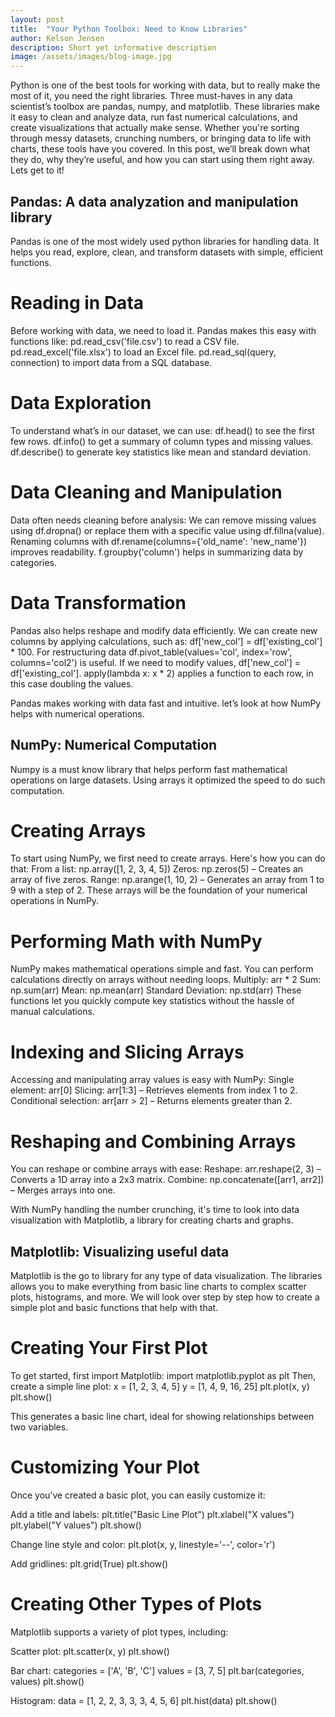 ```yaml
---
layout: post
title:  "Your Python Toolbox: Need to Know Libraries"
author: Kelson Jensen
description: Short yet informative description
image: /assets/images/blog-image.jpg
---
```


Python is one of the best tools for working with data, but to really make the most of it, you need the right libraries. Three must-haves in any data scientist’s toolbox are pandas, numpy, and matplotlib. These libraries make it easy to clean and analyze data, run fast numerical calculations, and create visualizations that actually make sense. Whether you're sorting through messy datasets, crunching numbers, or bringing data to life with charts, these tools have you covered. In this post, we’ll break down what they do, why they’re useful, and how you can start using them right away. Lets get to it!

## Pandas: A data analyzation and manipulation library
Pandas is one of the most widely used python libraries for handling data. It helps you read, explore, clean, and transform datasets with simple, efficient functions.

# Reading in Data
Before working with data, we need to load it. Pandas makes this easy with functions like:
pd.read_csv('file.csv') to read a CSV file. pd.read_excel('file.xlsx') to load an Excel file.
pd.read_sql(query, connection) to import data from a SQL database.

# Data Exploration
To understand what’s in our dataset, we can use:
df.head() to see the first few rows.
df.info() to get a summary of column types and missing values.
df.describe() to generate key statistics like mean and standard deviation.

# Data Cleaning and Manipulation
Data often needs cleaning before analysis:
We can remove missing values using df.dropna() or replace them with a specific value using df.fillna(value). 
Renaming columns with df.rename(columns={'old_name': 'new_name'}) improves readability.
f.groupby('column') helps in summarizing data by categories.

# Data Transformation
Pandas also helps reshape and modify data efficiently. We can create new columns by applying calculations, such as:
df['new_col'] = df['existing_col'] * 100. 
For restructuring data df.pivot_table(values='col', index='row', columns='col2') is useful. 
If we need to modify values, df['new_col'] = df['existing_col'].
apply(lambda x: x * 2) applies a function to each row, in this case doubling the values.

Pandas makes working with data fast and intuitive. let’s look at how NumPy helps with numerical operations.


## NumPy: Numerical Computation
Numpy is a must know library that helps perform fast mathematical operations on large datasets. Using arrays it optimized the speed to do such computation. 

# Creating Arrays
To start using NumPy, we first need to create arrays. Here's how you can do that:
From a list: np.array([1, 2, 3, 4, 5])
Zeros: np.zeros(5) – Creates an array of five zeros.
Range: np.arange(1, 10, 2) – Generates an array from 1 to 9 with a step of 2.
These arrays will be the foundation of your numerical operations in NumPy.

# Performing Math with NumPy
NumPy makes mathematical operations simple and fast. You can perform calculations directly on arrays without needing loops.
Multiply: arr * 2
Sum: np.sum(arr)
Mean: np.mean(arr)
Standard Deviation: np.std(arr)
These functions let you quickly compute key statistics without the hassle of manual calculations.

# Indexing and Slicing Arrays
Accessing and manipulating array values is easy with NumPy:
Single element: arr[0]
Slicing: arr[1:3] – Retrieves elements from index 1 to 2.
Conditional selection: arr[arr > 2] – Returns elements greater than 2.

# Reshaping and Combining Arrays
You can reshape or combine arrays with ease:
Reshape: arr.reshape(2, 3) – Converts a 1D array into a 2x3 matrix.
Combine: np.concatenate([arr1, arr2]) – Merges arrays into one.

With NumPy handling the number crunching, it's time to look into data visualization with Matplotlib, a library for creating charts and graphs.


## Matplotlib: Visualizing useful data
Matplotlib is the go to library for any type of data visualization. The libraries allows you to make everything from basic line charts to complex scatter plots, histograms, and more. 
We will look over step by step how to create a simple plot and basic functions that help with that. 

# Creating Your First Plot
To get started, first import Matplotlib:
import matplotlib.pyplot as plt
Then, create a simple line plot:
x = [1, 2, 3, 4, 5]
y = [1, 4, 9, 16, 25]
plt.plot(x, y)
plt.show()

This generates a basic line chart, ideal for showing relationships between two variables.

# Customizing Your Plot
Once you’ve created a basic plot, you can easily customize it:

Add a title and labels:
plt.title("Basic Line Plot")
plt.xlabel("X values")
plt.ylabel("Y values")
plt.show()

Change line style and color:
plt.plot(x, y, linestyle='--', color='r')

Add gridlines:
plt.grid(True)
plt.show()

# Creating Other Types of Plots
Matplotlib supports a variety of plot types, including:

Scatter plot:
plt.scatter(x, y)
plt.show()

Bar chart:
categories = ['A', 'B', 'C']
values = [3, 7, 5]
plt.bar(categories, values)
plt.show()

Histogram:
data = [1, 2, 2, 3, 3, 3, 4, 5, 6]
plt.hist(data)
plt.show()

